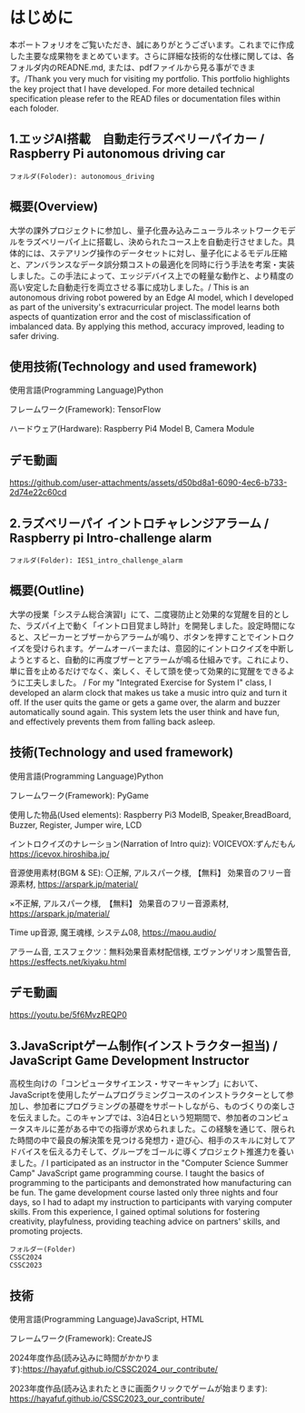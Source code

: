 # はじめに
本ポートフォリオをご覧いただき、誠にありがとうございます。これまでに作成した主要な成果物をまとめています。さらに詳細な技術的な仕様に関しては、各フォルダ内のREADNE.md, または、pdfファイルから見る事ができます。/Thank you very much for visiting my portfolio. This portfolio highlights the key project that I have developed. For more detailed technical specification please refer to the READ files or documentation files within each foloder.

## 1.エッジAI搭載　自動走行ラズベリーパイカー / Raspberry Pi autonomous driving car 
```
フォルダ(Foloder): autonomous_driving
```
##  概要(Overview)
大学の課外プロジェクトに参加し、量子化畳み込みニューラルネットワークモデルをラズベリーパイ上に搭載し、決められたコース上を自動走行させました。具体的には、ステアリング操作のデータセットに対し、量子化によるモデル圧縮と、アンバランスなデータ誤分類コストの最適化を同時に行う手法を考案・実装しました。この手法によって、エッジデバイス上での軽量な動作と、より精度の高い安定した自動走行を両立させる事に成功しました。/ This is an autonomous driving robot powered by an Edge AI model, which I developed as part of the university's extracurricular project. The model learns both aspects of quantization error and the cost of misclassification of imbalanced data. By applying this method, accuracy improved, leading to safer driving.

## 使用技術(Technology and used framework)
使用言語(Programming Language)Python

フレームワーク(Framework): TensorFlow

ハードウェア(Hardware): Raspberry Pi4 Model B, Camera Module



## デモ動画

https://github.com/user-attachments/assets/d50bd8a1-6090-4ec6-b733-2d74e22c60cd


##  2.ラズベリーパイ イントロチャレンジアラーム / Raspberry pi Intro-challenge alarm 
```
フォルダ(Folder): IES1_intro_challenge_alarm
```
##  概要(Outline)
大学の授業「システム総合演習I」にて、二度寝防止と効果的な覚醒を目的とした、ラズパイ上で動く「イントロ目覚まし時計」を開発しました。設定時間になると、スピーカーとブザーからアラームが鳴り、ボタンを押すことでイントロクイズを受けられます。ゲームオーバーまたは、意図的にイントロクイズを中断しようとすると、自動的に再度ブザーとアラームが鳴る仕組みです。これにより、単に音を止めるだけでなく、楽しく、そして頭を使って効果的に覚醒をできるように工夫しました。 /  For my "Integrated Exercise for System I" class, I developed an alarm clock that makes us take a music intro quiz and turn it off. If the user quits the game or gets a game over, the alarm and buzzer automatically sound again. This system lets the user think and have fun, and effectively prevents them from falling back asleep.
## 技術(Technology and used framework)
使用言語(Programming Language)Python

フレームワーク(Framework): PyGame

使用した物品(Used elements): Raspberry Pi3 ModelB, Speaker,BreadBoard, Buzzer, Register, Jumper wire, LCD


イントロクイズのナレーション(Narration of Intro quiz): VOICEVOX:ずんだもん　https://icevox.hiroshiba.jp/

音源使用素材(BGM & SE): 〇正解, アルスパーク様, 【無料】 効果音のフリー音源素材, https://arspark.jp/material/

×不正解, アルスパーク様,　【無料】 効果音のフリー音源素材, https://arspark.jp/material/

Time up音源, 魔王魂様, システム08, https://maou.audio/

アラーム音, エスフェクツ：無料効果音素材配信様, エヴァンゲリオン風警告音, https://esffects.net/kiyaku.html

## デモ動画

https://youtu.be/5f6MvzREQP0



## 3.JavaScriptゲーム制作(インストラクター担当) / JavaScript Game Development Instructor
高校生向けの「コンピュータサイエンス・サマーキャンプ」において、JavaScriptを使用したゲームプログラミングコースのインストラクターとして参加し、参加者にプログラミングの基礎をサポートしながら、ものづくりの楽しさを伝えました。このキャンプでは、3泊4日という短期間で、参加者のコンピュータスキルに差がある中での指導が求められました。この経験を通じて、限られた時間の中で最良の解決策を見つける発想力・遊び心、相手のスキルに対してアドバイスを伝える力そして、グループをゴールに導くプロジェクト推進力を養いました。/ I participated as an instructor in the "Computer Science Summer Camp" JavaScript game programming course. I taught the basics of programming to the participants and demonstrated how manufacturing can be fun. The game development course lasted only three nights and four days, so I had to adapt my instruction to participants with varying computer skills. From this experience, I gained optimal solutions for fostering creativity, playfulness, providing teaching advice on partners' skills, and promoting projects. 

```
フォルダー(Folder)
CSSC2024
CSSC2023
```
## 技術
使用言語(Programming Language)JavaScript, HTML

フレームワーク(Framework): CreateJS

2024年度作品(読み込みに時間がかかります):https://hayafuf.github.io/CSSC2024_our_contribute/

2023年度作品(読み込まれたときに画面クリックでゲームが始まります): https://hayafuf.github.io/CSSC2023_our_contribute/
